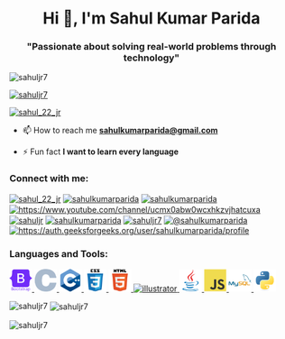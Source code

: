 <h1 align="center">Hi 👋, I'm Sahul Kumar Parida</h1>
<h3 align="center">"Passionate about solving real-world problems through technology"</h3>

<p align="left"> <img src="https://komarev.com/ghpvc/?username=sahuljr7&label=Profile%20views&color=0e75b6&style=flat" alt="sahuljr7" /> </p>

<p align="left"> <a href="https://github.com/ryo-ma/github-profile-trophy"><img src="https://github-profile-trophy.vercel.app/?username=sahuljr7" alt="sahuljr7" /></a> </p>

<p align="left"> <a href="https://twitter.com/sahul_22_jr" target="blank"><img src="https://img.shields.io/twitter/follow/sahul_22_jr?logo=twitter&style=for-the-badge" alt="sahul_22_jr" /></a> </p>

- 📫 How to reach me **sahulkumarparida@gmail.com**

- ⚡ Fun fact **I want to learn every language**

<h3 align="left">Connect with me:</h3>
<p align="left">
<a href="https://twitter.com/sahul_22_jr" target="blank"><img align="center" src="https://raw.githubusercontent.com/rahuldkjain/github-profile-readme-generator/master/src/images/icons/Social/twitter.svg" alt="sahul_22_jr" height="30" width="40" /></a>
<a href="https://linkedin.com/in/sahulkumarparida" target="blank"><img align="center" src="https://raw.githubusercontent.com/rahuldkjain/github-profile-readme-generator/master/src/images/icons/Social/linked-in-alt.svg" alt="sahulkumarparida" height="30" width="40" /></a>
<a href="https://instagram.com/sahulkumarparida" target="blank"><img align="center" src="https://raw.githubusercontent.com/rahuldkjain/github-profile-readme-generator/master/src/images/icons/Social/instagram.svg" alt="sahulkumarparida" height="30" width="40" /></a>
<a href="https://www.youtube.com/channel/UCMX0abw0WcXhkZVJHAtCuXA" target="blank"><img align="center" src="https://raw.githubusercontent.com/rahuldkjain/github-profile-readme-generator/master/src/images/icons/Social/youtube.svg" alt="https://www.youtube.com/channel/ucmx0abw0wcxhkzvjhatcuxa" height="30" width="40" /></a>
<a href="https://www.codechef.com/users/sahuljr" target="blank"><img align="center" src="https://cdn.jsdelivr.net/npm/simple-icons@3.1.0/icons/codechef.svg" alt="sahuljr" height="30" width="40" /></a>
<a href="https://www.hackerrank.com/sahulkumarparida" target="blank"><img align="center" src="https://raw.githubusercontent.com/rahuldkjain/github-profile-readme-generator/master/src/images/icons/Social/hackerrank.svg" alt="sahulkumarparida" height="30" width="40" /></a>
<a href="https://www.leetcode.com/sahuljr7" target="blank"><img align="center" src="https://raw.githubusercontent.com/rahuldkjain/github-profile-readme-generator/master/src/images/icons/Social/leet-code.svg" alt="sahuljr7" height="30" width="40" /></a>
<a href="https://www.hackerearth.com/@sahulkumarparida" target="blank"><img align="center" src="https://raw.githubusercontent.com/rahuldkjain/github-profile-readme-generator/master/src/images/icons/Social/hackerearth.svg" alt="@sahulkumarparida" height="30" width="40" /></a>
<a href="https://auth.geeksforgeeks.org/user/https://auth.geeksforgeeks.org/user/sahulkumarparida/profile" target="blank"><img align="center" src="https://raw.githubusercontent.com/rahuldkjain/github-profile-readme-generator/master/src/images/icons/Social/geeks-for-geeks.svg" alt="https://auth.geeksforgeeks.org/user/sahulkumarparida/profile" height="30" width="40" /></a>
</p>

<h3 align="left">Languages and Tools:</h3>
<p align="left"> <a href="https://getbootstrap.com" target="_blank" rel="noreferrer"> <img src="https://raw.githubusercontent.com/devicons/devicon/master/icons/bootstrap/bootstrap-plain-wordmark.svg" alt="bootstrap" width="40" height="40"/> </a> <a href="https://www.cprogramming.com/" target="_blank" rel="noreferrer"> <img src="https://raw.githubusercontent.com/devicons/devicon/master/icons/c/c-original.svg" alt="c" width="40" height="40"/> </a> <a href="https://www.w3schools.com/cpp/" target="_blank" rel="noreferrer"> <img src="https://raw.githubusercontent.com/devicons/devicon/master/icons/cplusplus/cplusplus-original.svg" alt="cplusplus" width="40" height="40"/> </a> <a href="https://www.w3schools.com/css/" target="_blank" rel="noreferrer"> <img src="https://raw.githubusercontent.com/devicons/devicon/master/icons/css3/css3-original-wordmark.svg" alt="css3" width="40" height="40"/> </a> <a href="https://www.w3.org/html/" target="_blank" rel="noreferrer"> <img src="https://raw.githubusercontent.com/devicons/devicon/master/icons/html5/html5-original-wordmark.svg" alt="html5" width="40" height="40"/> </a> <a href="https://www.adobe.com/in/products/illustrator.html" target="_blank" rel="noreferrer"> <img src="https://www.vectorlogo.zone/logos/adobe_illustrator/adobe_illustrator-icon.svg" alt="illustrator" width="40" height="40"/> </a> <a href="https://www.java.com" target="_blank" rel="noreferrer"> <img src="https://raw.githubusercontent.com/devicons/devicon/master/icons/java/java-original.svg" alt="java" width="40" height="40"/> </a> <a href="https://developer.mozilla.org/en-US/docs/Web/JavaScript" target="_blank" rel="noreferrer"> <img src="https://raw.githubusercontent.com/devicons/devicon/master/icons/javascript/javascript-original.svg" alt="javascript" width="40" height="40"/> </a> <a href="https://www.mysql.com/" target="_blank" rel="noreferrer"> <img src="https://raw.githubusercontent.com/devicons/devicon/master/icons/mysql/mysql-original-wordmark.svg" alt="mysql" width="40" height="40"/> </a> <a href="https://www.python.org" target="_blank" rel="noreferrer"> <img src="https://raw.githubusercontent.com/devicons/devicon/master/icons/python/python-original.svg" alt="python" width="40" height="40"/> </a> </p>

<p><img align="left" src="https://github-readme-stats.vercel.app/api/top-langs?username=sahuljr7&show_icons=true&locale=en&layout=compact" alt="sahuljr7" /></p>

<p>&nbsp;<img align="center" src="https://github-readme-stats.vercel.app/api?username=sahuljr7&show_icons=true&locale=en" alt="sahuljr7" /></p>

<p><img align="center" src="https://github-readme-streak-stats.herokuapp.com/?user=sahuljr7&" alt="sahuljr7" /></p>
